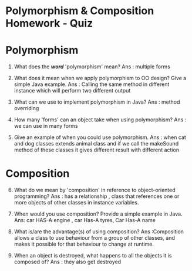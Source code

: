 # Polymorphism & Composition Homework - Quiz

# Polymorphism

1. What does the ___word___ 'polymorphism' mean?
Ans : multiple forms

2. What does it mean when we apply polymorphism to OO design? Give a simple Java example.
Ans : Calling the same method in different instance which will perform two different output

3. What can we use to implement polymorphism in Java?
Ans :  method overriding

4. How many 'forms' can an object take when using polymorphism?
Ans :    we can use in many forms

5. Give an example of when you could use polymorphism.
Ans :   when cat and dog classes extends animal class and if we call the  makeSound method of these classes it gives different result with different action


# Composition

6. What do we mean by 'composition' in reference to object-oriented programming?
Ans : has a relationship , class that references one or more objects of other classes in instance variables.
7. When would you use composition? Provide a simple example in Java.
Ans: car HAS-A engine , car Has-A tyres, Car Has-A name

8. What is/are the advantage(s) of using composition?
Ans :Composition allows a class to use behaviour from a group of other classes, and makes it possible for that behaviour to change at runtime.

9. When an object is destroyed, what happens to all the objects it is composed of?
Ans : they also get destroyed
